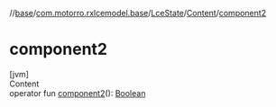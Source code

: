 //[base](../../../index.md)/[com.motorro.rxlcemodel.base](../../index.md)/[LceState](../index.md)/[Content](index.md)/[component2](component2.md)



# component2  
[jvm]  
Content  
operator fun [component2](component2.md)(): [Boolean](https://kotlinlang.org/api/latest/jvm/stdlib/kotlin/-boolean/index.html)  



